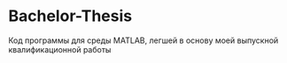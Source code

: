 # Bachelor-Thesis
Код программы для среды MATLAB, легшей в основу моей выпускной квалификационной работы
